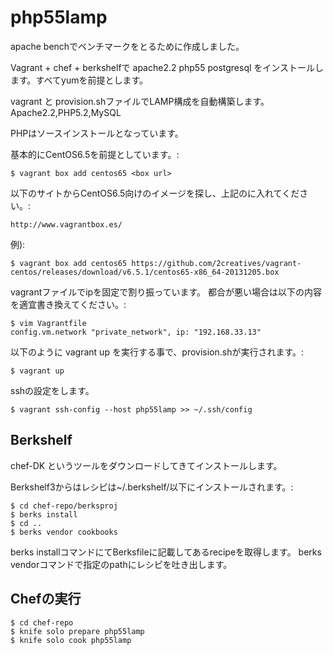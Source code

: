 php55lamp
=========

apache benchでベンチマークをとるために作成しました。

Vagrant + chef + berkshelfで apache2.2 php55 postgresql
をインストールします。すべてyumを前提とします。

vagrant と provision.shファイルでLAMP構成を自動構築します。
Apache2.2,PHP5.2,MySQL

PHPはソースインストールとなっています。

基本的にCentOS6.5を前提としています。:

    $ vagrant box add centos65 <box url>
  
    
以下のサイトからCentOS6.5向けのイメージを探し、上記の<box url>に入れてください。:

    http://www.vagrantbox.es/

例):

    $ vagrant box add centos65 https://github.com/2creatives/vagrant-centos/releases/download/v6.5.1/centos65-x86_64-20131205.box

vagrantファイルでipを固定で割り振っています。
都合が悪い場合は以下の内容を適宜書き換えてください。:

    $ vim Vagrantfile
    config.vm.network "private_network", ip: "192.168.33.13"

以下のように vagrant up を実行する事で、provision.shが実行されます。:

    $ vagrant up

sshの設定をします。

    $ vagrant ssh-config --host php55lamp >> ~/.ssh/config

Berkshelf
---------

chef-DK
というツールをダウンロードしてきてインストールします。

Berkshelf3からはレシピは~/.berkshelf/以下にインストールされます。:

    $ cd chef-repo/berksproj
    $ berks install
    $ cd ..
    $ berks vendor cookbooks

berks installコマンドにてBerksfileに記載してあるrecipeを取得します。
berks vendorコマンドで指定のpathにレシピを吐き出します。


Chefの実行
----------

    $ cd chef-repo
    $ knife solo prepare php55lamp
    $ knife solo cook php55lamp
    






